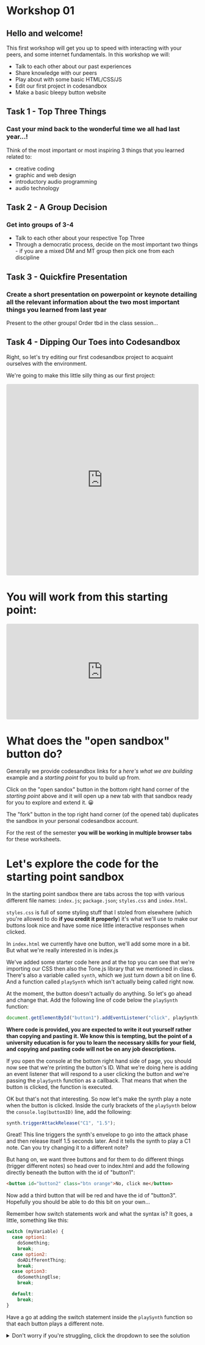 # Workshop 01
## Hello and welcome!

This first workshop will get you up to speed with interacting with your peers, and some internet fundamentals. In this workshop we will:
 - Talk to each other about our past experiences
 - Share knowledge with our peers 
 - Play about with some basic HTML/CSS/JS 
 - Edit our first project in codesandbox
 - Make a basic bleepy button website

## Task 1 - Top Three Things
### Cast your mind back to the wonderful time we all had last year...!
Think of the most important or most inspiring 3 things that you learned related to:
 - creative coding
 - graphic and web design
 - introductory audio programming 
 - audio technology 

## Task 2 - A Group Decision
### Get into groups of 3-4
- Talk to each other about your respective Top Three
- Through a democratic process, decide on the most important two things - if you are a mixed DM and MT group then pick one from each discipline

## Task 3 - Quickfire Presentation
### Create a short presentation on powerpoint or keynote detailing all the relevant information about the two most important things you learned from last year
Present to the other groups! Order tbd in the class session...

## Task 4 - Dipping Our Toes into Codesandbox
Right, so let's try editing our first codesandbox project to acquaint ourselves with the environment. 

We're going to make this little silly thing as our first project:
<iframe src="https://codesandbox.io/embed/jsintro-cxl0x?fontsize=14&hidenavigation=1&theme=dark&view=preview"
     style="width:100%; height:500px; border:0; border-radius: 4px; overflow:hidden;"
     title="jsintro"
     allow="accelerometer; ambient-light-sensor; camera; encrypted-media; geolocation; gyroscope; hid; microphone; midi; payment; usb; vr; xr-spatial-tracking"
     sandbox="allow-forms allow-modals allow-popups allow-presentation allow-same-origin allow-scripts"
   ></iframe>

# You will work from this starting point:
<iframe src="https://codesandbox.io/embed/jsintrostarter-980ki?fontsize=14&hidenavigation=1&theme=dark"
     style="width:100%; height:250px; border:0; border-radius: 4px; overflow:hidden;"
     title="jsintroStarter"
     allow="accelerometer; ambient-light-sensor; camera; encrypted-media; geolocation; gyroscope; hid; microphone; midi; payment; usb; vr; xr-spatial-tracking"
     sandbox="allow-forms allow-modals allow-popups allow-presentation allow-same-origin allow-scripts"
   ></iframe>

# What does the "open sandbox" button do?
Generally we provide codesandbox links for a *here's what we are building* example and a *starting point* for you to build up from.

Click on the "open sandox" button in the bottom right hand corner of the *starting point* above and it will open up a new tab with that sandbox ready for you to explore and extend it. 😀 

The "fork" button in the top right hand corner (of the opened tab) duplicates the sandbox in your personal codesandbox account.

For the rest of the semester **you will be working in multiple browser tabs** for these worksheets.

# Let's explore the code for the starting point sandbox 
In the starting point sandbox there are tabs across the top with various different file names: `index.js`; `package.json`; `styles.css` and `index.html`.

`styles.css` is full of some styling stuff that I stoled from elsewhere (which you're allowed to do **if you credit it properly**) it's what we'll use to make our buttons look nice and have some nice little interactive responses when clicked.

In `index.html` we currently have one button, we'll add some more in a bit. But what we're really interested in is index.js
 
We've added some starter code here and at the top you can see that we're importing our CSS then also the Tone.js library that we mentioned in class. There's also a variable called <code>synth</code>, which we just turn down a bit on line 6. And a function called <code>playSynth</code> which isn't actually being called right now.

At the moment, the button doesn't actually do anything. So let's go ahead and change that. Add the following line of code below the `playSynth` function:
```javascript
document.getElementById("button1").addEventListener("click", playSynth);
```

**Where code is provided, you are expected to write it out yourself rather than copying and pasting it. We know this is tempting, but the point of a university education is for you to learn the necessary skills for your field, and copying and pasting code will not be on any job descriptions.**

If you open the console at the bottom right hand side of page, you should now see that we're printing the button's ID. What we're doing here is adding an event listener that will respond to a user clicking the button and we're passing the <code>playSynth</code> function as a callback. That means that when the button is clicked, the function is executed.

OK but that's not that interesting. So now let's make the synth play a note when the button is clicked. Inside the curly brackets of the <code>playSynth</code> below the <code>console.log(buttonID)</code> line, add the following:

```javascript
synth.triggerAttackRelease("C1", "1.5");
```
Great! This line triggers the synth's envelope to go into the attack phase and then release itself 1.5 seconds later. And it tells the synth to play a C1 note. Can you try changing it to a different note?

But hang on, we want three buttons and for them to do different things (trigger different notes) so head over to index.html and add the following directly beneath the button with the id of "button1":

```html
<button id="button2" class="btn orange">No, click me</button>
```

Now add a third button that will be red and have the id of "button3". Hopefully you should be able to do this bit on your own...

Remember how switch statements work and what the syntax is? It goes, a little, something like this:
```javascript
switch (myVariable) {
  case option1:
    doSomething;
    break;
  case option2:
    doADifferentThing;
    break;
  case option3:
    doSomethingElse;
    break;

  default:
    break;
}
```

Have a go at adding the switch statement inside the <code>playSynth</code> function so that each button plays a different note.
<details>
  <summary>Don't worry if you're struggling, click the dropdown to see the solution</summary>
  
  ```javascript
  function playSynth(event) 
  {
    let buttonID = event.target.id;
    console.log(buttonID);
    switch (buttonID) 
    {
      case "button1":
        synth.triggerAttackRelease("C1", "1.5");
        break;
      case "button2":
        synth.triggerAttackRelease("C2", "1.5");
        break;
      case "button3":
        synth.triggerAttackRelease("C3", "1.5");
        break;

      default:
        break;
    }
  }
  ```
</details>
 

